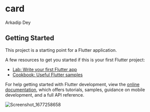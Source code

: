 # card

Arkadip Dey

## Getting Started

This project is a starting point for a Flutter application.

A few resources to get you started if this is your first Flutter project:

- [Lab: Write your first Flutter app](https://docs.flutter.dev/get-started/codelab)
- [Cookbook: Useful Flutter samples](https://docs.flutter.dev/cookbook)

For help getting started with Flutter development, view the
[online documentation](https://docs.flutter.dev/), which offers tutorials,
samples, guidance on mobile development, and a full API reference.

![Screenshot_1677258658](https://user-images.githubusercontent.com/7818094/221244593-5f7bdef7-2fb3-4fb1-8679-17484e0cb67c.png)

